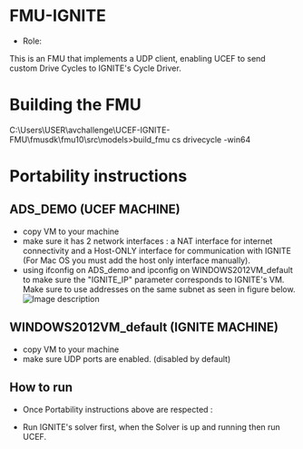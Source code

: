 # FMU-IGNITE

* Role: 

This is an FMU that implements a UDP client, enabling UCEF to send custom Drive Cycles to IGNITE's Cycle Driver.

# Building the FMU

C:\Users\USER\avchallenge\UCEF-IGNITE-FMU\fmusdk\fmu10\src\models>build_fmu cs drivecycle -win64

# Portability instructions


## ADS_DEMO (UCEF MACHINE)

* copy VM to your machine
* make sure it has 2 network interfaces : a NAT interface for internet connectivity and a Host-ONLY interface for communication with IGNITE  (For Mac OS you must add the host only interface manually).
* using ifconfig on ADS_demo and ipconfig on WINDOWS2012VM_default to make sure the "IGNITE_IP" parameter corresponds to IGNITE's VM. Make sure to use addresses on the same subnet as seen in figure below. 
![Image description](https://github.com/usnistgov/avchallenge/blob/feature/latest/UCEF-IGNITE-FMU/read_me_figures/IMG_0349.JPG)

## WINDOWS2012VM_default (IGNITE MACHINE)

* copy VM to your machine
* make sure UDP ports are enabled. (disabled by default)

## How to run

* Once Portability instructions above are respected : 
- Run IGNITE's solver first, when the Solver is up and running then run UCEF.  
